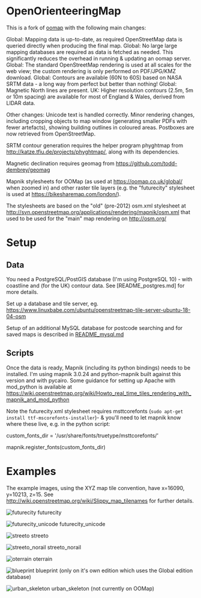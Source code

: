 OpenOrienteeringMap
=====

This is a fork of [oomap](https://github.com/oobrien/oomap) with the following main changes:

Global:  Mapping data is up-to-date, as required OpenStreetMap data is queried directly when producing the final map.
Global: No large large mapping databases are required as data is fetched as needed.  This significantly reduces the overhead in running & updating an oomap server.
Global:  The standard OpenStreetMap rendering is used at all scales for the web view; the custom rendering is only performed on PDF/JPG/KMZ download.
Global:  Contours are available (60N to 60S) based on NASA SRTM data - a long way from perfect but better than nothing!
Global:  Magnetic North lines are present.
UK: Higher resolution contours (2.5m, 5m or 10m spacing) are available for most of England & Wales, derived from LIDAR data.

Other changes:
Unicode text is handled correctly.
Minor rendering changes, including cropping objects to map window (generating smaller PDFs with fewer artefacts), showing building outlines in coloured areas.
Postboxes are now retrieved from OpenStreetMap.

SRTM contour generation requires the helper program phyghtmap from http://katze.tfiu.de/projects/phyghtmap/, along with its dependencies.

Magnetic declination requires geomag from https://github.com/todd-dembrey/geomag

Mapnik stylesheets for OOMap (as used at https://oomap.co.uk/global/ when zoomed in) and other raster tile layers (e.g. the "futurecity" stylesheet is used at https://bikesharemap.com/london/).

The stylesheets are based on the "old" (pre-2012) osm.xml stylesheet at http://svn.openstreetmap.org/applications/rendering/mapnik/osm.xml that used to be used for the "main" map rendering on http://osm.org/

Setup
===

Data
---

You need a PostgreSQL/PostGIS database (I'm using PostgreSQL 10) - with coastline and (for the UK) contour data.  See [README_postgres.md] for more details.

Set up a database and tile server, eg. https://www.linuxbabe.com/ubuntu/openstreetmap-tile-server-ubuntu-18-04-osm

Setup of an additional MySQL database for postcode searching and for saved maps is described in [README_mysql.md](README_mysql.md)

Scripts
---

Once the data is ready, Mapnik (including its python bindings) needs to be installed. I'm using mapnik 3.0.24 and python-mapnik built against this version and with pycairo.  Some guidance for setting up Apache with mod_python is available at https://wiki.openstreetmap.org/wiki/Howto_real_time_tiles_rendering_with_mapnik_and_mod_python

Note the futurecity.xml stylesheet requires msttcorefonts  (```sudo apt-get install ttf-mscorefonts-installer```)- & you'll need to let mapnik know where these live, e.g. in the python script:

custom_fonts_dir = '/usr/share/fonts/truetype/msttcorefonts/'

mapnik.register_fonts(custom_fonts_dir)

Examples
===

The example images, using the XYZ map tile convention, have x=16090, y=10213, z=15. See http://wiki.openstreetmap.org/wiki/Slippy_map_tilenames for further details.

![futurecity](https://raw.github.com/oobrien/oomap/master/examples/futurecity_z15.png "futurecity") futurecity

![futurecity_unicode](https://raw.github.com/oobrien/oomap/master/examples/futurecity_unicode_z15.png "futurecity_unicode") futurecity_unicode

![streeto](https://raw.github.com/oobrien/oomap/master/examples/streeto_z15.png "streeto") streeto

![streeto_norail](https://raw.github.com/oobrien/oomap/master/examples/streeto_norail_z15.png "streeto_norail") streeto_norail

![oterrain](https://raw.github.com/oobrien/oomap/master/examples/oterrain_z15.png "oterrain") oterrain

![blueprint](https://raw.github.com/oobrien/oomap/master/examples/blueprint_z15.png "blueprint") blueprint (only on it's own edition which uses the Global edition database)

![urban_skeleton](https://raw.github.com/oobrien/oomap/master/examples/urban_skeleton_z15.png "urban_skeleton") urban_skeleton (not currently on OOMap)

